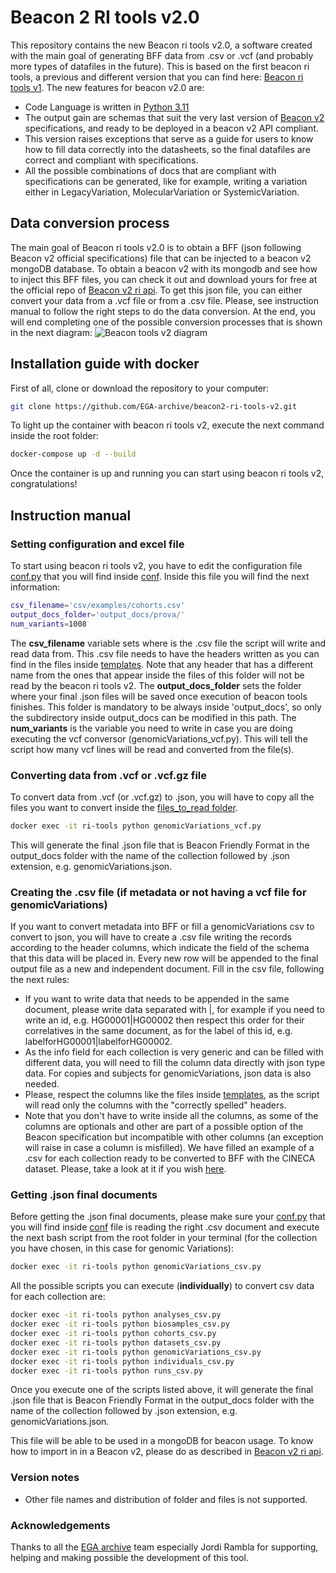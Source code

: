 # Beacon 2 RI tools v2.0

This repository contains the new Beacon ri tools v2.0, a software created with the main goal of generating BFF data from .csv or .vcf (and probably more types of datafiles in the future). This is based on the first beacon ri tools, a previous and different version that you can find here: [Beacon ri tools v1](https://github.com/EGA-archive/beacon2-ri-tools). The new features for beacon v2.0 are:

* Code Language is written in [Python 3.11](https://www.python.org/downloads/release/python-3110/)
* The output gain are schemas that suit the very last version of [Beacon v2](https://github.com/ga4gh-beacon/beacon-v2) specifications, and ready to be deployed in a beacon v2 API compliant.
* This version raises exceptions that serve as a guide for users to know how to fill data correctly into the datasheets, so the final datafiles are correct and compliant with specifications.
* All the possible combinations of docs that are compliant with specifications can be generated, like for example, writing a variation either in LegacyVariation, MolecularVariation or SystemicVariation.

## Data conversion process

The main goal of Beacon ri tools v2.0 is to obtain a BFF (json following Beacon v2 official specifications) file that can be injected to a beacon v2 mongoDB database. To obtain a beacon v2 with its mongodb and see how to inject this BFF files, you can check it out and download yours for free at the official repo of [Beacon v2 ri api](https://github.com/EGA-archive/beacon2-ri-api).
To get this json file, you can either convert your data from a .vcf file or from a .csv file. Please, see instruction manual to follow the right steps to do the data conversion. At the end, you will end completing one of the possible conversion processes that is shown in the next diagram:
![Beacon tools v2 diagram](https://github.com/EGA-archive/beacon2-ri-tools-v2/blob/main/files/beacontoolsv2.png)

## Installation guide with docker

First of all, clone or download the repository to your computer:
```bash
git clone https://github.com/EGA-archive/beacon2-ri-tools-v2.git
```

To light up the container with beacon ri tools v2, execute the next command inside the root folder:
```bash
docker-compose up -d --build
```

Once the container is up and running you can start using beacon ri tools v2, congratulations!

## Instruction manual

### Setting configuration and excel file

To start using beacon ri tools v2, you have to edit the configuration file [conf.py](https://github.com/EGA-archive/beacon2-ri-tools-v2/tree/main/scripts/datasheet/conf/conf.py) that you will find inside [conf](https://github.com/EGA-archive/beacon2-ri-tools-v2/tree/main/scripts/datasheet/conf). Inside this file you will find the next information:
```bash
csv_filename='csv/examples/cohorts.csv'
output_docs_folder='output_docs/prova/'
num_variants=1008
```

The **csv_filename** variable sets where is the .csv file the script will write and read data from. This .csv file needs to have the headers written as you can find in the files inside [templates](https://github.com/EGA-archive/beacon2-ri-tools-v2/tree/main/csv/templates). Note that any header that has a different name from the ones that appear inside the files of this folder will not be read by the beacon ri tools v2.
The **output_docs_folder** sets the folder where your final .json files will be saved once execution of beacon tools finishes. This folder is mandatory to be always inside 'output_docs', so only the subdirectory inside output_docs can be modified in this path.
The **num_variants** is the variable you need to write in case you are doing executing the vcf conversor (genomicVariations_vcf.py). This will tell the script how many vcf lines will be read and converted from the file(s).

### Converting data from .vcf or .vcf.gz file

To convert data from .vcf (or .vcf.gz) to .json, you will have to copy all the files you want to convert inside the [files_to_read folder](https://github.com/EGA-archive/beacon2-ri-tools-v2/tree/main/files/vcf/files_to_read).
```bash
docker exec -it ri-tools python genomicVariations_vcf.py
```
This will generate the final .json file that is Beacon Friendly Format in the output_docs folder with the name of the collection followed by .json extension, e.g. genomicVariations.json. 

### Creating the .csv file (if metadata or not having a vcf file for genomicVariations)

If you want to convert metadata into BFF or fill a genomicVariations csv to convert to json, you will have to create a .csv file writing the records according to the header columns, which indicate the field of the schema that this data will be placed in. Every new row will be appended to the final output file as a new and independent document. 
Fill in the csv file, following the next rules:
* If you want to write data that needs to be appended in the same document, please write data separated with |, for example if you need to write an id, e.g. HG00001|HG00002 then respect this order for their correlatives in the same document, as for the label of this id, e.g. labelforHG00001|labelforHG00002.
* As the info field for each collection is very generic and can be filled with different data, you will need to fill the column data directly with json type data. For copies and subjects for genomicVariations, json data is also needed.
* Please, respect the columns like the files inside [templates](https://github.com/EGA-archive/beacon2-ri-tools-v2/tree/main/csv/templates), as the script will read only the columns with the "correctly spelled" headers.
* Note that you don't have to write inside all the columns, as some of the columns are optionals and other are part of a possible option of the Beacon specification but incompatible with other columns (an exception will raise in case a column is misfilled).
We have filled an example of a .csv for each collection ready to be converted to BFF with the CINECA dataset. Please, take a look at it if you wish [here](https://github.com/EGA-archive/beacon2-ri-tools-v2/tree/main/csv/examples).

### Getting .json final documents

Before getting the .json final documents, please make sure your [conf.py](https://github.com/EGA-archive/beacon2-ri-tools-v2/tree/main/scripts/datasheet/conf/conf.py) that you will find inside [conf](https://github.com/EGA-archive/beacon2-ri-tools-v2/tree/main/scripts/datasheet/conf) file is reading the right .csv document and execute the next bash script from the root folder in your terminal (for the collection you have chosen, in this case for genomic Variations):
```bash
docker exec -it ri-tools python genomicVariations_csv.py
```

All the possible scripts you can execute (**individually**) to convert csv data for each collection are:
```bash
docker exec -it ri-tools python analyses_csv.py
docker exec -it ri-tools python biosamples_csv.py
docker exec -it ri-tools python cohorts_csv.py
docker exec -it ri-tools python datasets_csv.py
docker exec -it ri-tools python genomicVariations_csv.py
docker exec -it ri-tools python individuals_csv.py
docker exec -it ri-tools python runs_csv.py
```

Once you execute one of the scripts listed above, it will generate the final .json file that is Beacon Friendly Format in the output_docs folder with the name of the collection followed by .json extension, e.g. genomicVariations.json. 

This file will be able to be used in a mongoDB for beacon usage. To know how to import in in a Beacon v2, please do as described in [Beacon v2 ri api](https://github.com/EGA-archive/beacon2-ri-api).

### Version notes

* Other file names and distribution of folder and files is not supported.

### Acknowledgements

Thanks to all the [EGA archive](https://ega-archive.org/) team especially Jordi Rambla for supporting, helping and making possible the development of this tool.
